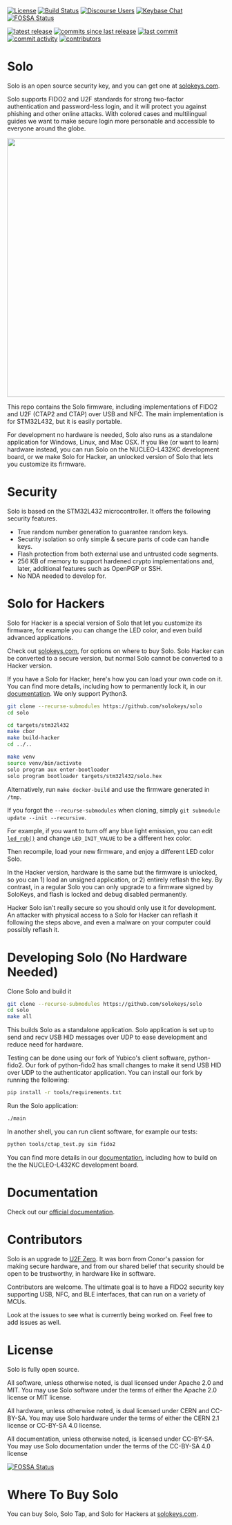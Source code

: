 [![License](https://img.shields.io/github/license/solokeys/solo.svg)](https://github.com/solokeys/solo/blob/master/LICENSE)
[![Build Status](https://travis-ci.com/solokeys/solo.svg?branch=master)](https://travis-ci.com/solokeys/solo)
[![Discourse Users](https://img.shields.io/discourse/https/discourse.solokeys.com/users.svg)](https://discourse.solokeys.com)
[![Keybase Chat](https://img.shields.io/badge/chat-on%20keybase-brightgreen.svg)](https://keybase.io/team/solokeys.public)
[![FOSSA Status](https://app.fossa.io/api/projects/git%2Bgithub.com%2Fsolokeys%2Fsolo.svg?type=shield)](https://app.fossa.io/projects/git%2Bgithub.com%2Fsolokeys%2Fsolo?ref=badge_shield)

[![latest release](https://img.shields.io/github/release/solokeys/solo.svg)](https://github.com/solokeys/solo/releases)
[![commits since last release](https://img.shields.io/github/commits-since/solokeys/solo/latest.svg)](https://github.com/solokeys/solo/commits/master)
[![last commit](https://img.shields.io/github/last-commit/solokeys/solo.svg)](https://github.com/solokeys/solo/commits/master)
[![commit activity](https://img.shields.io/github/commit-activity/m/solokeys/solo.svg)](https://github.com/solokeys/solo/commits/master)
[![contributors](https://img.shields.io/github/contributors/solokeys/solo.svg)](https://github.com/solokeys/solo/graphs/contributors)


# Solo

Solo is an open source security key, and you can get one at [solokeys.com](https://solokeys.com).

Solo supports FIDO2 and U2F standards for strong two-factor authentication and password-less login, and it will protect you against phishing and other online attacks. With colored cases and multilingual guides we want to make secure login more personable and accessible to everyone around the globe.

<img src="https://solokeys.com/images/photos/hero-on-white-cropped.png" width="600">

This repo contains the Solo firmware, including implementations of FIDO2 and U2F (CTAP2 and CTAP) over USB and NFC. The main implementation is for STM32L432, but it is easily portable.

For development no hardware is needed, Solo also runs as a standalone application for Windows, Linux, and Mac OSX. If you like (or want to learn) hardware instead, you can run Solo on the NUCLEO-L432KC development board, or we make Solo for Hacker, an unlocked version of Solo that lets you customize its firmware.


# Security

Solo is based on the STM32L432 microcontroller. It offers the following security features.

- True random number generation to guarantee random keys.
- Security isolation so only simple & secure parts of code can handle keys.
- Flash protection from both external use and untrusted code segments.
- 256 KB of memory to support hardened crypto implementations and, later, additional features such as OpenPGP or SSH.
- No NDA needed to develop for.


# Solo for Hackers

Solo for Hacker is a special version of Solo that let you customize its firmware, for example you can change the LED color, and even build advanced applications.

Check out [solokeys.com](https://solokeys.com), for options on where to buy Solo.  Solo Hacker can be converted to a secure version, but normal Solo cannot be converted to a Hacker version.

If you have a Solo for Hacker, here's how you can load your own code on it. You can find more details, including how to permanently lock it, in our [documentation](https://docs.solokeys.io/solo/building/). We only support Python3.

```bash
git clone --recurse-submodules https://github.com/solokeys/solo
cd solo

cd targets/stm32l432
make cbor
make build-hacker
cd ../..

make venv
source venv/bin/activate
solo program aux enter-bootloader
solo program bootloader targets/stm32l432/solo.hex
```

Alternatively, run `make docker-build` and use the firmware generated in `/tmp`.

If you forgot the `--recurse-submodules` when cloning, simply `git submodule update --init --recursive`.

For example, if you want to turn off any blue light emission, you can edit [`led_rgb()`](https://github.com/solokeys/solo/blob/master/targets/stm32l432/src/app.h#L48) and change `LED_INIT_VALUE`
to be a different hex color.

Then recompile, load your new firmware, and enjoy a different LED color Solo.

In the Hacker version, hardware is the same but the firmware is unlocked, so you can 1) load an unsigned application, or 2) entirely reflash the key. By contrast, in a regular Solo you can only upgrade to a firmware signed by SoloKeys, and flash is locked and debug disabled permanently.

Hacker Solo isn't really secure so you should only use it for development. An attacker with physical access to a Solo for Hacker can reflash it following the steps above, and even a malware on your computer could possibly reflash it.

# Developing Solo (No Hardware Needed)

Clone Solo and build it

```bash
git clone --recurse-submodules https://github.com/solokeys/solo
cd solo
make all
```

This builds Solo as a standalone application. Solo application is set up to send and recv USB HID messages over UDP to ease development and reduce need for hardware.

Testing can be done using our fork of Yubico's client software, python-fido2. Our fork of python-fido2 has small changes to make it send USB HID over UDP to the authenticator application. You can install our fork by running the following:

```bash
pip install -r tools/requirements.txt
```

Run the Solo application:
```bash
./main
```

In another shell, you can run client software, for example our tests:
```bash
python tools/ctap_test.py sim fido2
```

You can find more details in our [documentation](https://docs.solokeys.io/solo/), including how to build on the the NUCLEO-L432KC development board.


# Documentation

Check out our [official documentation](https://docs.solokeys.io/solo/).


# Contributors

Solo is an upgrade to [U2F Zero](https://github.com/conorpp/u2f-zero). It was born from Conor's passion for making secure hardware, and from our shared belief that security should be open to be trustworthy, in hardware like in software.

Contributors are welcome. The ultimate goal is to have a FIDO2 security key supporting USB, NFC, and BLE interfaces, that can run on a variety of MCUs.

Look at the issues to see what is currently being worked on. Feel free to add issues as well.


# License

Solo is fully open source.

All software, unless otherwise noted, is dual licensed under Apache 2.0 and MIT.
You may use Solo software under the terms of either the Apache 2.0 license or MIT license.

All hardware, unless otherwise noted, is dual licensed under CERN and CC-BY-SA.
You may use Solo hardware under the terms of either the CERN 2.1 license or CC-BY-SA 4.0 license.

All documentation, unless otherwise noted, is licensed under CC-BY-SA.
You may use Solo documentation under the terms of the CC-BY-SA 4.0 license


[![FOSSA Status](https://app.fossa.io/api/projects/git%2Bgithub.com%2Fsolokeys%2Fsolo.svg?type=large)](https://app.fossa.io/projects/git%2Bgithub.com%2Fsolokeys%2Fsolo?ref=badge_large)

# Where To Buy Solo

You can buy Solo, Solo Tap, and Solo for Hackers at [solokeys.com](https://solokeys.com).
